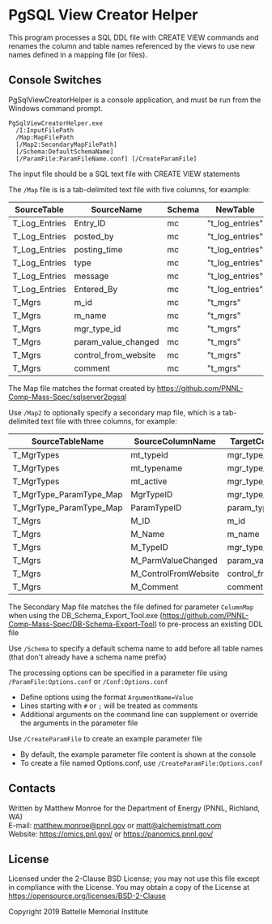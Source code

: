 # PgSQL View Creator Helper

This program processes a SQL DDL file with CREATE VIEW commands and renames the
column and table names referenced by the views to use new names defined in a
mapping file (or files).

## Console Switches

PgSqlViewCreatorHelper is a console application, and must be run from the Windows command prompt.

```
PgSqlViewCreatorHelper.exe
  /I:InputFilePath
  /Map:MapFilePath
  [/Map2:SecondaryMapFilePath]
  [/Schema:DefaultSchemaName]
  [/ParamFile:ParamFileName.conf] [/CreateParamFile]
```

The input file should be a SQL text file with CREATE VIEW statements

The `/Map` file is is a tab-delimited text file with five columns, for example:

| SourceTable | SourceName  | Schema      | NewTable    | NewName     |
|-------------|-------------|-------------|-------------|-------------|
| T_Log_Entries | Entry_ID | mc | "t_log_entries" | "entry_id" |
| T_Log_Entries | posted_by | mc | "t_log_entries" | "posted_by" |
| T_Log_Entries | posting_time | mc | "t_log_entries" | "posting_time" |
| T_Log_Entries | type | mc | "t_log_entries" | "type" |
| T_Log_Entries | message | mc | "t_log_entries" | "message" |
| T_Log_Entries | Entered_By | mc | "t_log_entries" | "entered_by" |
| T_Mgrs | m_id | mc | "t_mgrs" | "m_id"
| T_Mgrs | m_name | mc | "t_mgrs" | "m_name"
| T_Mgrs | mgr_type_id | mc | "t_mgrs" | "mgr_type_id"
| T_Mgrs | param_value_changed | mc | "t_mgrs" | "param_value_changed"
| T_Mgrs | control_from_website | mc | "t_mgrs" | "control_from_website"
| T_Mgrs | comment | mc | "t_mgrs" | "comment"

The Map file matches the format created by https://github.com/PNNL-Comp-Mass-Spec/sqlserver2pgsql

Use `/Map2` to optionally specify a secondary map file, which is a tab-delimited text file with three columns, for example:

| SourceTableName | SourceColumnName | TargetColumnName |
|-----------------|------------------|------------------|
| T_MgrTypes | mt_typeid | mgr_type_id |
| T_MgrTypes | mt_typename | mgr_type_name |
| T_MgrTypes | mt_active | mgr_type_active |
| T_MgrType_ParamType_Map | MgrTypeID | mgr_type_id |
| T_MgrType_ParamType_Map | ParamTypeID | param_type_id |
| T_Mgrs | M_ID | m_id |
| T_Mgrs | M_Name | m_name |
| T_Mgrs | M_TypeID | mgr_type_id |
| T_Mgrs | M_ParmValueChanged | param_value_changed |
| T_Mgrs | M_ControlFromWebsite | control_from_website |
| T_Mgrs | M_Comment | comment |

The Secondary Map file matches the file defined for parameter `ColumnMap` when using the DB_Schema_Export_Tool.exe (https://github.com/PNNL-Comp-Mass-Spec/DB-Schema-Export-Tool) to pre-process an existing DDL file

Use `/Schema` to specify a default schema name to add before all table names (that don't already have a schema name prefix)

The processing options can be specified in a parameter file using `/ParamFile:Options.conf` or `/Conf:Options.conf`
* Define options using the format `ArgumentName=Value`
* Lines starting with `#` or `;` will be treated as comments
* Additional arguments on the command line can supplement or override the arguments in the parameter file

Use `/CreateParamFile` to create an example parameter file
* By default, the example parameter file content is shown at the console
* To create a file named Options.conf, use `/CreateParamFile:Options.conf`

## Contacts

Written by Matthew Monroe for the Department of Energy (PNNL, Richland, WA) \
E-mail: matthew.monroe@pnnl.gov or matt@alchemistmatt.com\
Website: https://omics.pnl.gov/ or https://panomics.pnnl.gov/

## License

Licensed under the 2-Clause BSD License; you may not use this file except
in compliance with the License.  You may obtain a copy of the License at
https://opensource.org/licenses/BSD-2-Clause

Copyright 2019 Battelle Memorial Institute
